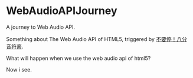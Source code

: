 # WebAudioAPIJourney

A journey to Web Audio API.

Something about The Web Audio API of HTML5, triggered by [不要停！八分音符酱](https://baike.baidu.com/item/%E4%B8%8D%E8%A6%81%E5%81%9C%EF%BC%81%E5%85%AB%E5%88%86%E9%9F%B3%E7%AC%A6%E9%85%B1).

What will happen when we use the web audio api of html5?

Now i see.

